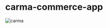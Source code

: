# carma-commerce-app
![carma](https://github.com/HarunDyn/carma-commerce-app/blob/main/karma-commerce.gif)
